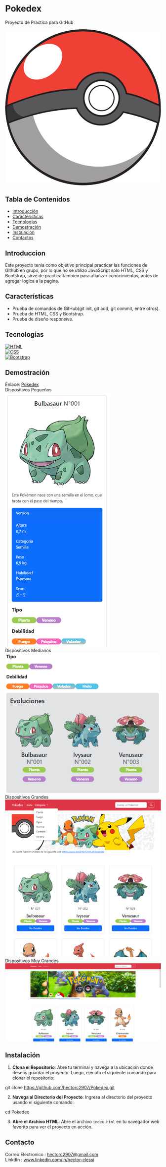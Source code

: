 # Pokedex

Proyecto de Practica para GitHub

![](https://github.com/hectorc2907/Pokedex/blob/readme/img/Pokebola-pokeball-png-0.png)

## Tabla de Contenidos

- [Introducción](#introducción)
- [Características](#características)
- [Tecnologías](#tecnologías)
- [Demostración](#demostración)
- [Instalación](#instalación)
- [Contactos](#contactos)

## Introduccion

Este proyecto tenia como objetivo principal practicar las funciones de Github en grupo, por lo que no se utilizo JavaScript solo HTML, CSS y Bootstrap, sirve de practica tambien para afianzar conocimientos, antes de agregar logica a la pagina.

## Características

- Prueba de comandos de GitHub(git init, git add, git commit, entre otros).  
- Prueba de HTML, CSS y Bootstrap.  
- Prueba de diseño responsive.  

## Tecnologías

[![HTML](https://img.shields.io/badge/-HTML-orange?style=flat&logo=html5&logoColor=white)](https://www.w3.org/TR/html52/)  
[![CSS](https://img.shields.io/badge/-CSS-blue?style=flat&logo=css3&logoColor=white)](https://www.w3.org/Style/CSS/)  
[![Bootstrap](https://img.shields.io/badge/-Bootstrap-purple?style=flat&logo=bootstrap&logoColor=white)](https://getbootstrap.com/)  

## Demostración

Enlace:
[Pokedex]()  
Dispositivos Pequeños  
![Dispositivos Pequeños](https://github.com/hectorc2907/Pokedex/blob/readme/img/readme/Small.PNG)  
Dispositivos Medianos  
![Dispositivos Medianos](https://github.com/hectorc2907/Pokedex/blob/readme/img/readme/Medium.PNG)  
Dispositivos Grandes  
![Dispositivos Grandes](https://github.com/hectorc2907/Pokedex/blob/readme/img/readme/Large.PNG)  
Dispositivos Muy Grandes
![Dispositivos Muy Grandes](https://github.com/hectorc2907/Pokedex/blob/readme/img/readme/XLarge.PNG)  

## Instalación

1. **Clona el Repositorio**: Abre tu terminal y navega a la ubicación donde deseas guardar el proyecto. Luego, ejecuta el siguiente comando para clonar el repositorio:
    
git clone https://github.com/hectorc2907/Pokedex.git
    
2. **Navega al Directorio del Proyecto**: Ingresa al directorio del proyecto usando el siguiente comando:
    
cd Pokedex
    
3. **Abre el Archivo HTML**: Abre el archivo `index.html` en tu navegador web favorito para ver el proyecto en acción.

## Contacto

Correo Electronico : hectorc2907@gmail.com    
LinkdIn : www.linkedin.com/in/hector-clessi